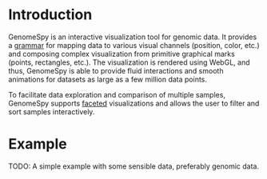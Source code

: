 # Introduction

GenomeSpy is an interactive visualization tool for genomic data. It provides
a [grammar](grammar/index.md) for mapping data to various visual channels
(position, color, etc.) and composing complex visualization from primitive
graphical marks (points, rectangles, etc.). The visualization is rendered
using WebGL, and thus, GenomeSpy is able to provide fluid interactions and
smooth animations for datasets as large as a few million data points.

To facilitate data exploration and comparison of multiple samples, GenomeSpy
supports [faceted](grammar/facet.md) visualizations and allows the user to
filter and sort samples interactively.

# Example

TODO: A simple example with some sensible data, preferably genomic data.

<div class="embed-example" data-url="data/examples/sampletrack.json" style="height: 300px"></div>
